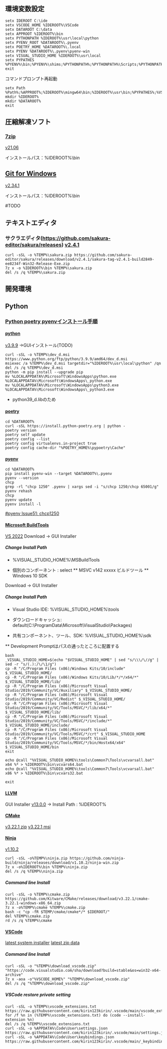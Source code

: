 ## 環境変数設定

```
setx IDEROOT C:\ide
setx VSCODE_HOME %IDEROOT%\VSCode
setx DATAROOT C:\data
setx APPROOT %IDEROOT%\bin
setx PYTHONPATH %IDEROOT%\usr\local\python
setx PYENV_ROOT %DATAROOT%\.pyenv
setx POETRY_HOME %DATAROOT%\.local
setx PYENV %DATAROOT%\.pyenv\pyenv-win
setx VISUAL_STUDIO_HOME %IDEROOT%\usr\local
setx PYPATHES %PYENV%\bin;%PYENV%\shims;%PYTHONPATH%;%PYTHONPATH%\Scripts;%PYTHONPATH%\Tools\scripts;%POETRY_HOME%\bin
exit
```

コマンドプロンプト再起動

```
setx Path %Path%;%APPROOT%;%IDEROOT%\mingw64\bin;%IDEROOT%\usr\bin;%PYPATHES%;%VSCODE_HOME%\bin
mkdir %IDEROOT%
mkdir %DATAROOT%
exit
```

## 圧縮解凍ソフト
### [7zip](https://sevenzip.osdn.jp/download.html)
[v21.06](https://www.7-zip.org/a/7z2106-x64.exe)

インストールパス：%IDEROOT%\bin

## [Git for Windows](https://github.com/git-for-windows/git/releases)
[v2.34.1](https://github.com/git-for-windows/git/releases/download/v2.34.1.windows.1/Git-2.34.1-64-bit.exe)

インストールパス：%IDEROOT%\bin

#TODO

## テキストエディタ
### サクラエディタ(https://github.com/sakura-editor/sakura/releases) [v2.4.1](https://github.com/sakura-editor/sakura/releases/download/v2.4.1/sakura-tag-v2.4.1-build2849-ee8234f-Win32-Release-Exe.zip)

```
curl -sSL -o %TEMP%\sakura.zip https://github.com/sakura-editor/sakura/releases/download/v2.4.1/sakura-tag-v2.4.1-build2849-ee8234f-Win32-Release-Exe.zip
7z x -o %IDEROOT%\bin %TEMP%\sakura.zip
del /s /q %TEMP%\sakura.zip
```

## 開発環境
## Python
### [Python poetry pyenvインストール手順](https://qiita.com/kerobot/items/3f4064d5174676080585)
#### [python](https://www.python.org/ftp/python/)
[v3.9.9](https://www.python.org/ftp/python/3.9.9/python-3.9.9.exe)
→GUIインストール(TODO)


```
curl -sSL -o %TEMP%\dev_d.msi https://www.python.org/ftp/python/3.9.9/amd64/dev_d.msi
msiexec /a %TEMP%\dev_d.msi targetdir="%IDEROOT%\usr\local\python" /qn
del /s /q %TEMP%\dev_d.msi
python -m pip install --upgrade pip
mv %LOCALAPPDATA%\Microsoft\WindowsApps\python.exe %LOCALAPPDATA%\Microsoft\WindowsApps\_python.exe
mv %LOCALAPPDATA%\Microsoft\WindowsApps\python3.exe %LOCALAPPDATA%\Microsoft\WindowsApps\_python3.exe
```
* python39_d.libのため

#### [poetry](https://github.com/python-poetry/poetry)

```
cd %DATAROOT%
curl -sSL https://install.python-poetry.org | python -
poetry version
poetry self update
poetry config --list
poetry config virtualenvs.in-project true
poetry config cache-dir "%POETRY_HOME%\pypoetry\Cache"
```

#### [pyenv](https://github.com/pyenv/pyenv.git)

```
cd %DATAROOT%
pip install pyenv-win --target %DATAROOT%\.pyenv
pyenv --version
chcp
grep -rl "chcp 1250" .pyenv | xargs sed -i "s/chcp 1250/chcp 65001/g"
pyenv rehash
chcp
pyenv update
pyenv install -l
```
[#pyenv Issue51: chcp1250](https://github.com/pyenv-win/pyenv-win/issues/51)

#### [Microsoft BuildTools](https://visualstudio.microsoft.com/ja/visual-cpp-build-tools/)
[VS 2022](https://aka.ms/vs/17/release/vs_BuildTools.exe)
Download -> GUI Installer

##### Change Install Path
* %VISUAL_STUDIO_HOME%\MSBuildTools

* 個別のコンポーネント : select
 ** MSVC v142 xxxxx ビルドツール
 ** Windows 10 SDK

Download -> GUI Installer

##### Change Install Path

* Visual Studio IDE: %VISUAL_STUDIO_HOME%\tools

* ダウンロードキャッシュ: default(C:\ProgramData\Microsoft\VisualStudio\Packages)

* 共有コンポーネント、ツール、SDK: %VISUAL_STUDIO_HOME%\sdk

** Development Promptはパスの通ったところに配置する
```
bash
_VISUAL_STUDIO_HOME=$(echo "$VISUAL_STUDIO_HOME" | sed "s/\\\/\//g" | sed -r "s/(.):/\/\1/g")
cp -R "/C/Program Files (x86)/Windows Kits/10/include" $_VISUAL_STUDIO_HOME/
cp -R "/C/Program Files (x86)/Windows Kits/10/Lib/*/*/x64/*" $_VISUAL_STUDIO_HOME/lib/
cp -R "/C/Program Files (x86)/Microsoft Visual Studio/2019/Community/VC/Auxiliary" $_VISUAL_STUDIO_HOME/
cp -R "/C/Program Files (x86)/Microsoft Visual Studio/2019/Community/VC/Redist" $_VISUAL_STUDIO_HOME/
cp -R "/C/Program Files (x86)/Microsoft Visual Studio/2019/Community/VC/Tools/MSVC/*/lib/x64/*" $_VISUAL_STUDIO_HOME/lib/
cp -R "/C/Program Files (x86)/Microsoft Visual Studio/2019/Community/VC/Tools/MSVC/*/include/*" $_VISUAL_STUDIO_HOME/include/
cp -R "/C/Program Files (x86)/Microsoft Visual Studio/2019/Community/VC/Tools/MSVC/*/crt" $_VISUAL_STUDIO_HOME
cp -R "/C/Program Files (x86)/Microsoft Visual Studio/2019/Community/VC/Tools/MSVC/*/bin/Hostx64/x64" $_VISUAL_STUDIO_HOME/bin
exit

echo @call "%VISUAL_STUDIO_HOME%\tools\Common7\Tools\vcvarsall.bat" x64 %* > %IDEROOT%\bin\vcvars64.bat
echo @call "%VISUAL_STUDIO_HOME%\tools\Common7\Tools\vcvarsall.bat" x86 %* > %IDEROOT%\bin\vcvars32.bat

exit
```

#### [LLVM](https://github.com/llvm/llvm-project/releases)

GUI Installer [v13.0.0](https://github.com/llvm/llvm-project/releases/download/llvmorg-13.0.0/LLVM-13.0.0-win64.exe)
 -> Install Path : %IDEROOT%

#### [CMake](https://cmake.org/download/)
[v3.22.1 zip](https://github.com/Kitware/CMake/releases/download/v3.22.1/cmake-3.22.1-windows-x86_64.zip)
[v3.22.1 msi](https://github.com/Kitware/CMake/releases/download/v3.22.1/cmake-3.22.1-windows-x86_64.msi)

#### [Ninja](https://github.com/ninja-build/ninja/releases)
[v1.10.2](https://github.com/ninja-build/ninja/releases/download/v1.10.2/ninja-win.zip)

```
curl -sSL -o%TEMP%\ninja.zip https://github.com/ninja-build/ninja/releases/download/v1.10.2/ninja-win.zip
7z x -o%IDEROOT%\bin %TEMP%\ninja.zip
del /s /q %TEMP%\ninja.zip
```

##### Command line Install

```
curl -sSL -o %TEMP%\cmake.zip https://github.com/Kitware/CMake/releases/download/v3.22.1/cmake-3.22.1-windows-x86_64.zip
7z x -o%TEMP%\cmake %TEMP%\cmake.zip
bash -c "cp -fR $TEMP/cmake/cmake*/* $IDEROOT/"
del %TEMP%\cmake.zip
rd /s /q %TEMP%\cmake
```

#### [VSCode](https://code.visualstudio.com/)
[latest system installer](https://code.visualstudio.com/sha/download?build=stable&os=win32-x64)
[latest zip data](https://code.visualstudio.com/sha/download?build=stable&os=win32-x64-archive)

##### Command line Install

```
curl -sSL -o "%TEMP%\download_vscode.zip" "https://code.visualstudio.com/sha/download?build=stable&os=win32-x64-archive"
7z x -aoa -o"%VSCODE_HOME%" "%TEMP%\download_vscode.zip"
del /s /q "%TEMP%\download_vscode.zip"
```

##### VSCode restore private setting

```
curl -sSL -o %TEMP%\vscode_extensions.txt https://raw.githubusercontent.com/kirin123kirin/.vscode/main/vscode_extensions.txt
for /f %n in (%TEMP%\vscode_extensions.txt) do (code --install-extension %n)
del /s /q %TEMP%\vscode_extensions.txt
curl -sSL -o %APPDATA%\Code\User\settings.json https://raw.githubusercontent.com/kirin123kirin/.vscode/main/settings.json
curl -sSL -o %APPDATA%\Code\User\keybindings.json https://raw.githubusercontent.com/kirin123kirin/.vscode/main/_keybindings.json
```
